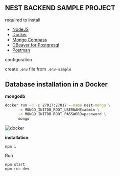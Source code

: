 ## NEST BACKEND SAMPLE PROJECT

required to install

- [NodeJS](https://nodejs.org/en/download/)
- [Docker](https://www.docker.com/products/docker-desktop)
- [Mongo Compass](https://www.mongodb.com/products/compass)
- [DBeaver for Postgresql](https://dbeaver.io/)
- [Postman](https://www.postman.com/downloads/)

configuration

create `.env` file from `.env-sample`

## Database installation in a Docker

**mongodb**

```cmd
docker run -d -p 27017:27017 --name nest-mongo \
      -e MONGO_INITDB_ROOT_USERNAME=admin \
      -e MONGO_INITDB_ROOT_PASSWORD=password \
      mongo
```

![docker](./docker.png)

**installation**

```
npm i
```

Run

```
npm start
npm run dev
```
